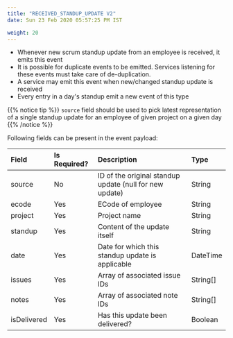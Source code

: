 ```yaml
---
title: "RECEIVED_STANDUP_UPDATE V2"
date: Sun 23 Feb 2020 05:57:25 PM IST

weight: 20
---
```


- Whenever new scrum standup update from an employee is received, it emits this
  event
- It is possible for duplicate events to be emitted. Services listening for
  these events must take care of de-duplication.
- A service may emit this event when new/changed standup update is received
- Every entry in a day's standup emit a new event of this type

{{% notice tip %}}
`source` field should be used to pick latest representation of a single standup update for an employee
of given project on a given day
{{% /notice %}}

Following fields can be present in the event payload:

| Field       | Is Required? | Description                                             | Type     |
| :--         | :--          | :--                                                     | :--      |
| source      | No           | ID of the original standup update (null for new update) | String   |
| ecode       | Yes          | ECode of employee                                       | String   |
| project     | Yes          | Project name                                            | String   |
| standup     | Yes          | Content of the update itself                            | String   |
| date        | Yes          | Date for which this standup update is applicable        | DateTime |
| issues      | Yes          | Array of associated issue IDs                           | String[] |
| notes       | Yes          | Array of associated note IDs                            | String[] |
| isDelivered | Yes          | Has this update been delivered?                         | Boolean  |
